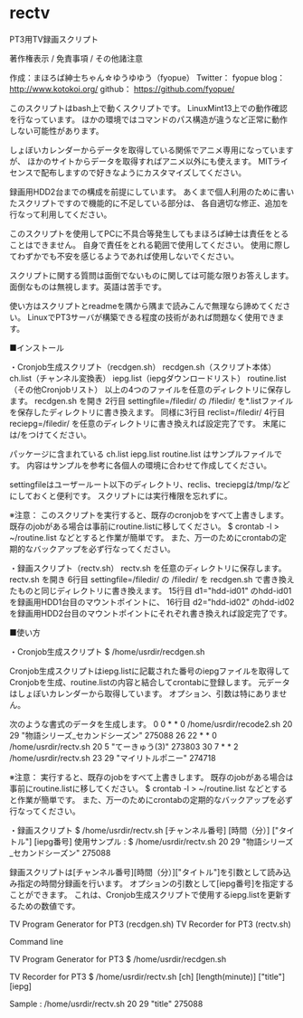 rectv
=====

PT3用TV録画スクリプト

著作権表示 / 免責事項 / その他諸注意

  作成：まほろば紳士ちゃん☆ゆうゆゆう（fyopue）
  Twitter： fyopue
  blog： http://www.kotokoi.org/
  github： https://github.com/fyopue/

  このスクリプトはbash上で動くスクリプトです。
  LinuxMint13上での動作確認を行なっています。
  ほかの環境ではコマンドのパス構造が違うなど正常に動作しない可能性があります。

  しょぼいカレンダーからデータを取得している関係でアニメ専用になっていますが、
  ほかのサイトからデータを取得すればアニメ以外にも使えます。
  MITライセンスで配布しますので好きなようにカスタマイズしてください。

  録画用HDD2台までの構成を前提にしています。
  あくまで個人利用のために書いたスクリプトですので機能的に不足している部分は、
  各自適切な修正、追加を行なって利用してください。

  このスクリプトを使用してPCに不具合等発生してもまほろば紳士は責任をとることはできません。
  自身で責任をとれる範囲で使用してください。
  使用に際してわずかでも不安を感じるようであれば使用しないでください。

  スクリプトに関する質問は面倒でないものに関しては可能な限りお答えします。
  面倒なものは無視します。英語は苦手です。

  使い方はスクリプトとreadmeを隅から隅まで読みこんで無理なら諦めてください。
  LinuxでPT3サーバが構築できる程度の技術があれば問題なく使用できます。


■インストール

・Cronjob生成スクリプト（recdgen.sh）
  recdgen.sh（スクリプト本体）
  ch.list（チャンネル変換表）
  iepg.list（iepgダウンロードリスト）
  routine.list（その他Cronjobリスト）
  以上の4つのファイルを任意のディレクトリに保存します。
  recdgen.sh を開き 2行目 settingfile=/filedir/ の /filedir/ を*.listファイルを保存したディレクトリに書き換えます。
  同様に3行目 reclist=/filedir/ 4行目 reciepg=/filedir/ を任意のディレクトリに書き換えれば設定完了です。
  末尾には/をつけてください。

  パッケージに含まれている ch.list  iepg.list  routine.list はサンプルファイルです。
  内容はサンプルを参考に各個人の環境に合わせて作成してください。

  settingfileはユーザールート以下のディレクトリ、reclis、treciepgは/tmp/などにしておくと便利です。
  スクリプトには実行権限を忘れずに。

※注意：
  このスクリプトを実行すると、既存のcronjobをすべて上書きします。
  既存のjobがある場合は事前にroutine.listに移してください。
  $ crontab -l > ~/routine.list などとすると作業が簡単です。
  また、万一のためにcrontabの定期的なバックアップを必ず行なってください。


・録画スクリプト（rectv.sh）
  rectv.sh を任意のディレクトリに保存します。
  rectv.sh を開き 6行目 settingfile=/filedir/ の /filedir/ を
  recdgen.sh で書き換えたものと同じディレクトリに書き換えます。
  15行目 d1="hdd-id01" のhdd-id01を録画用HDD1台目のマウントポイントに、
  16行目 d2="hdd-id02" のhdd-id02を録画用HDD2台目のマウントポイントにそれぞれ書き換えれば設定完了です。


■使い方

・Cronjob生成スクリプト
  $ /home/usrdir/recdgen.sh

  Cronjob生成スクリプトはiepg.listに記載された番号のiepgファイルを取得して
  Cronjobを生成、routine.listの内容と結合してcrontabに登録します。
  元データはしょぼいカレンダーから取得しています。
  オプション、引数は特にありません。

  次のような書式のデータを生成します。
  0 0 * * 0 /home/usrdir/recode2.sh 20 29 "物語シリーズ_セカンドシーズン" 275088
  26 22 * * 0 /home/usrdir/rectv.sh 20 5 "てーきゅう(3)" 273803
  30 7 * * 2 /home/usrdir/rectv.sh 23 29 "マイリトルポニー" 274718

※注意：
  実行すると、既存のjobをすべて上書きします。
  既存のjobがある場合は事前にroutine.listに移してください。
  $ crontab -l > ~/routine.list などとすると作業が簡単です。
  また、万一のためにcrontabの定期的なバックアップを必ず行なってください。

・録画スクリプト
  $ /home/usrdir/rectv.sh [チャンネル番号] [時間（分）] ["タイトル"] [iepg番号]
  使用サンプル :
  $ /home/usrdir/rectv.sh 20 29 "物語シリーズ_セカンドシーズン" 275088

  録画スクリプトは[チャンネル番号][時間（分）]["タイトル"]を引数として読み込み指定の時間分録画を行います。
  オプションの引数として[iepg番号]を指定することができます。
  これは、Cronjob生成スクリプトで使用するiepg.listを更新するための数値です。



TV Program Generator for PT3 (recdgen.sh)
TV Recorder for PT3 (rectv.sh)

Command line

TV Program Generator for PT3
  $ /home/usrdir/recdgen.sh

TV Recorder for PT3
  $ /home/usrdir/rectv.sh [ch] [length(minute)] ["title"] [iepg]

  Sample : /home/usrdir/rectv.sh 20 29 "title" 275088
